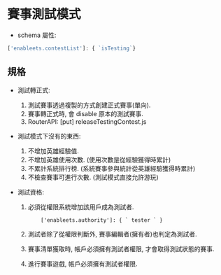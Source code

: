 # 賽事測試模式

- schema 屬性:

```javascript
['enableets.contestList']: { `isTesting`}
```

## 規格

- 測試轉正式:
  1. 測試賽事透過複製的方式創建正式賽事(單向).
  1. 賽事轉正式時, 會 disable 原本的測試賽事.
  1. RouterAPI: [put] releaseTestingContest.js

- 測試模式下沒有的東西:
  1. 不增加英雄經驗值.
  1. 不增加英雄使用次數. (使用次數是從經驗獲得時累計)
  1. 不累計系統排行榜. (系統賽事參與統計從英雄經驗獲得時累計)
  1. 不檢查賽事可進行次數. (測試模式直接允許游玩)

- 測試資格:

  1. 必須從權限系統增加該用戶成為測試者.

     ```JS
         ['enableets.authority']: { ` tester ` }
     ```

  1. 測試者除了從權限判斷外, 賽事編輯者(擁有者)也判定為測試者.
  1. 賽事清單獲取時, 帳戶必須擁有測試者權限, 才會取得測試狀態的賽事.
  1. 進行賽事遊戲, 帳戶必須擁有測試者權限.
